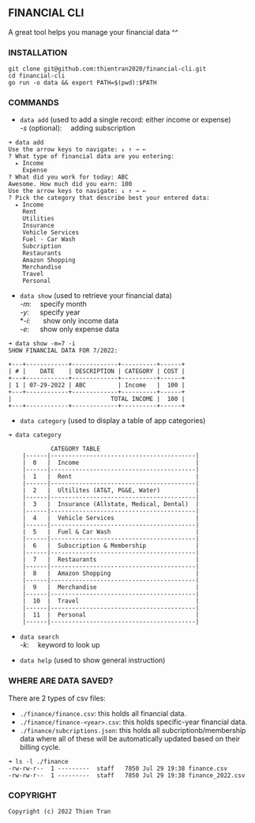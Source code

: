 ## FINANCIAL CLI

A great tool helps you manage your financial data ^^

### INSTALLATION

```
git clone git@github.com:thientran2020/financial-cli.git
cd financial-cli
go run -o data && export PATH=$(pwd):$PATH
```

### COMMANDS
+ `data add` (used to add a single record: either income or expense) <br/>
*-s* (optional): &emsp;adding subscription

```
➜ data add
Use the arrow keys to navigate: ↓ ↑ → ←
? What type of financial data are you entering:
  ▸ Income
    Expense
? What did you work for today: ABC
Awesome. How much did you earn: 100
Use the arrow keys to navigate: ↓ ↑ → ←
? Pick the category that describe best your entered data:
  ▸ Income
    Rent
    Utilities
    Insurance
    Vehicle Services
    Fuel - Car Wash
    Subcription
    Restaurants
    Amazon Shopping
    Merchandise
    Travel
    Personal
```

+ `data show` (used to retrieve your financial data) <br/>
*-m*: &emsp;specify month <br/>
*-y*: &emsp;&nbsp;specify year <br/>
**-i*: &emsp;&nbsp;&nbsp;show only income data <br/>
*-e*: &emsp;&nbsp;show only expense data <br/>

```
➜ data show -m=7 -i
SHOW FINANCIAL DATA FOR 7/2022:

+---+------------+-------------+----------+------+
| # |    DATE    | DESCRIPTION | CATEGORY | COST |
+---+------------+-------------+----------+------+
| 1 | 07-29-2022 | ABC         | Income   |  100 |
+---+------------+-------------+----------+------+
|                            TOTAL INCOME |  100 |
+---+------------+-------------+----------+------+
```

+ `data category` (used to display a table of app categories) <br/>

```
➜ data category

			CATEGORY TABLE
	|------|-----------------------------------------|
	|  0   |  Income                                 |
	|------|-----------------------------------------|
	|  1   |  Rent                                   |
	|------|-----------------------------------------|
	|  2   |  Ultilites (AT&T, PG&E, Water)          |
	|------|-----------------------------------------|
	|  3   |  Insurance (Allstate, Medical, Dental)  |
	|------|-----------------------------------------|
	|  4   |  Vehicle Services                       |
	|------|-----------------------------------------|
	|  5   |  Fuel & Car Wash                        |
	|------|-----------------------------------------|
	|  6   |  Subscription & Membership              |
	|------|-----------------------------------------|
	|  7   |  Restaurants                            |
	|------|-----------------------------------------|
	|  8   |  Amazon Shopping                        |
	|------|-----------------------------------------|
	|  9   |  Merchandise                            |
	|------|-----------------------------------------|
	|  10  |  Travel                                 |
	|------|-----------------------------------------|
	|  11  |  Personal                               |
	|------|-----------------------------------------|
```

+ `data search` <br/>
*-k*:&emsp; keyword to look up 

+ `data help` (used to show general instruction) <br/>

### WHERE ARE DATA SAVED?
There are 2 types of csv files: <br/>
- `./finance/finance.csv`: this holds all financial data. <br/>
- `./finance/finance-<year>.csv`: this holds specific-year financial data. <br/>
- `./finance/subcriptions.json`: this holds all subcriptionb/membership data 
where all of these will be automatically updated based on their billing cycle.<br/>
 

```
➜ ls -l ./finance
-rw-rw-r--  1 ---------  staff   7850 Jul 29 19:38 finance.csv
-rw-rw-r--  1 ---------  staff   7850 Jul 29 19:38 finance_2022.csv
```

### COPYRIGHT
```
Copyright (c) 2022 Thien Tran
```
